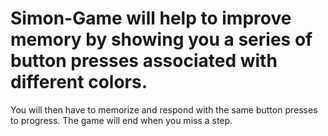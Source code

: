 # Simon-Game will help to improve memory by showing you a series of button presses associated with different colors.
You will then have to memorize and respond with the same button presses to progress.  The game will end when you miss
a step.
